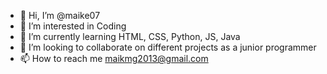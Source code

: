 - 👋 Hi, I’m @maike07
- 👀 I’m interested in Coding
- 🌱 I’m currently learning HTML, CSS, Python, JS, Java
- 💞️ I’m looking to collaborate on different projects as a junior programmer
- 📫 How to reach me maikmg2013@gmail.com

<!---
maike07/maike07 is a ✨ special ✨ repository because its `README.md` (this file) appears on your GitHub profile.
You can click the Preview link to take a look at your changes.
--->
